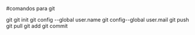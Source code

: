 #comandos para git

git
git init
git config --global user.name
git config--global user.mail
git push
git pull
git add
git commit


